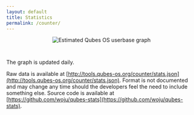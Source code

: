 ```yaml
---
layout: default
title: Statistics
permalink: /counter/
---
```


<div style="text-align: center; margin-bottom: 3em;">
  <img src="http://tools.qubes-os.org/counter/stats.png" alt="Estimated Qubes OS userbase graph"/>
</div>

The graph is updated daily.

Raw data is available at
[http://tools.qubes-os.org/counter/stats.json](http://tools.qubes-os.org/counter/stats.json).
Format is not documented and may change any time should the developers feel the
need to include something else.  Source code is available at
[https://github.com/woju/qubes-stats](https://github.com/woju/qubes-stats).
